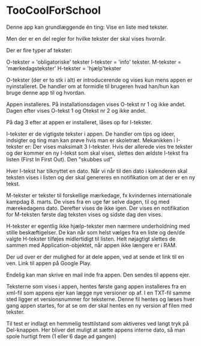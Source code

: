 # TooCoolForSchool
Denne app kan grundlæggende én ting: Vise en liste med tekster. 

Men der er en del regler for hvilke tekster der skal vises hvornår.

Der er fire typer af tekster:

O-tekster = 'obligatoriske' tekster
I-tekster = 'info' tekster.
M-tekster = 'mærkedagstekster'
H-tekster = 'hjælp'tekster

O-tekster (der er to stk i alt) er introducerende og vises kun mens appen er nyinstalleret. De handler om at formidle til brugeren hvad han/hun kan bruge denne app til og hvordan.

Appen installeres. På installationsdagen vises O-tekst nr 1 og ikke andet.
Dagen efter vises O-tekst 1 og Otekst nr 2 og ikke andet.

På dag 3 efter at appen er installeret, låses op for I-tekster.

I-tekster er de vigtigste tekster i appen. De handler om tips og ideer, indsigter og ting man kan prøve hvis man er skoletræt.
Mekanikken i I-tekster er: Der vises maksimalt 3 I-tekster. Hvis der allerede vies tre tekster og der kommer en ny I-tekst som skal vises, slettes den ældste I-tekst fra listen (First In First Out). Den "skubbes ud"

Hver I-tekst har tilknyttet en dato. Når vi når til den dato i kalenderen skal teksten vises i listen og der skal genereres en notifikation om at der er en ny tekst.

M-tekster er tekster til forskellige mærkedage, fx kvindernes internationale kampdag 8. marts. De vises fra en uge før selve dagen, til og med mærekedagens dato. Derefter vises de ikke igen.
Der vises en notifikation for M-teksten første dag teksten vises og sidste dag den vises.

H-tekster er egentlig ikke hjælp-tekster men nærmere underholdning med stille beskæftigelser.
De kan når som helst vælges fra en liste og den/de valgte H-tekster tilføjes midlertidigt til listen. Helt nøjagtigt slettes de sammen med Application-objektet, når appen ikke længere er i RAM.

Der ud over er der mulighed for at dele appen, ved at sende et link til en ven. Link til appen på Google Play.
 
Endelig kan man skrive en mail inde fra appen. Den sendes til appens ejer.

Teksterne som vises i appen, hentes første gang appen installeres fra en xml-fil som appens ejer kan lægge nye versioner op af. I en TXT-fil samme sted ligger et versionsnummer for teksterne. Denne fil hentes og læses hver gang appen startes, for at se om der skal hentes en ny version af filen med tekster.

Til test er indlagt en hemmelig testtilstand som aktiveres ved langt tryk på Del-knappen. Her bliver det muligt at sætte appens interne dato, så man spole hurtigt frem (1 eller 6 dage ad gangen)


